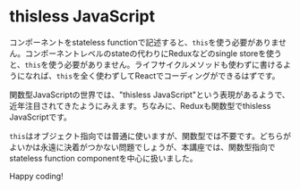 # thisless JavaScript

コンポーネントをstateless functionで記述すると、`this`を使う必要がありません。コンポーネントレベルのstateの代わりにReduxなどのsingle storeを使うと、`this`を使う必要がありません。ライフサイクルメソッドも使わずに書けるようになれば、`this`を全く使わずしてReactでコーディングができるはずです。

関数型JavaScriptの世界では、"thisless JavaScript"という表現があるようで、近年注目されてきたようにみえます。ちなみに、Reduxも関数型でthisless JavaScriptです。

`this`はオブジェクト指向では普通に使いますが、関数型では不要です。どちらがよいかは永遠に決着がつかない問題でしょうが、本講座では、関数型指向でstateless function componentを中心に扱いました。

Happy coding!
